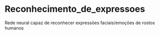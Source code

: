 # Reconhecimento_de_expressoes
Rede neural capaz de reconhecer expressões faciais/emoções de rostos humanos

